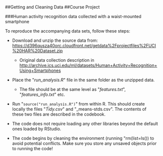##Getting and Cleaning Data
##Course Project

###Human activity recognition data collected with a waist-mounted smartphone

To reproduce the accompanying data sets, follow these steps:

+ Download and unzip the source data from:  https://d396qusza40orc.cloudfront.net/getdata%2Fprojectfiles%2FUCI%20HAR%20Dataset.zip
 
  + Original data collection description in http://archive.ics.uci.edu/ml/datasets/Human+Activity+Recognition+Using+Smartphones

+ Place the "_run_analysis.R_" file in the same folder as the unzipped data.

  + The file should be at the same level as "_features.txt_", "_features_info.txt_" etc.

+ Run "`source("run_analysis.R")`" from within R. This should create locally the files "_Tidy.csv_" and "_means-stds.csv". The contents of these two files are described in the codebook.

+ The code does not require loading any other libraries beyond the default ones loaded by RStudio.

+ The code begins by cleaning the environment (running "rm(list=ls()) to avoid potential conflicts. Make sure you store any unsaved objects prior to running the code!